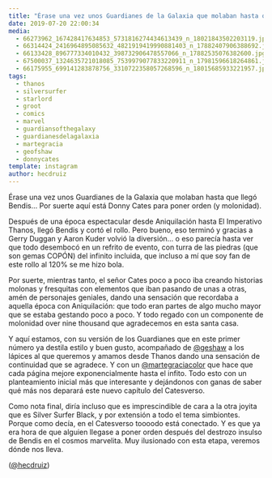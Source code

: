 ```yaml
---
title: "Érase una vez unos Guardianes de la Galaxia que molaban hasta que llegó Bendis... Por suerte aquí está Donny Cates para poner orden (y molonidad)"
date: 2019-07-20 22:00:34
media: 
  - 66273962_167428417634853_5731816274434613439_n_18021843502203119.jpg
  - 66314424_2416964895085632_4821919419990881403_n_17882407906388692.jpg
  - 66133428_896777334010432_398732906478557066_n_17882535076382600.jpg
  - 67500037_1324635721018085_7539979077833220911_n_17981596618264861.jpg
  - 66175955_699141283878756_3310722358057268596_n_18015685933221957.jpg
tags: 
  - thanos
  - silversurfer
  - starlord
  - groot
  - comics
  - marvel
  - guardiansofthegalaxy
  - guardianesdelagalaxia
  - martegracia
  - geofshaw
  - donnycates
template: instagram
author: hecdruiz
---
```


Érase una vez unos Guardianes de la Galaxia que molaban hasta que llegó Bendis... Por suerte aquí está Donny Cates para poner orden (y molonidad).

Después de una época espectacular desde Aniquilación hasta El Imperativo Thanos, llegó Bendis y cortó el rollo. Pero bueno, eso terminó y gracias a Gerry Duggan y Aaron Kuder volvió la diversión... o eso parecía hasta ver que todo desembocó en un refrito de evento, con turra de las piedras (que son gemas COPÓN) del infinito incluida, que incluso a mí que soy fan de este rollo al 120% se me hizo bola.

Por suerte, mientras tanto, el señor Cates poco a poco iba creando historias molonas y fresquitas con elementos que iban pasando de unas a otras, amén de personajes geniales, dando una sensación que recordaba a aquella época con Aniquilación: que todo eran partes de algo mucho mayor que se estaba gestando poco a poco. Y todo regado con un componente de molonidad over nine thousand que agradecemos en esta santa casa.

Y aquí estamos, con su versión de los Guardianes que en este primer número ya destila estilo y buen gusto, acompañado de [@geshaw](https://instagram.com/geshaw) a los lápices al que queremos y amamos desde Thanos dando una sensación de continuidad que se agradece. Y con un [@martegraciacolor](https://instagram.com/martegraciacolor) que hace que cada página mejore exponencialmente hasta el infito. Todo esto con un planteamiento inicial más que interesante y dejándonos con ganas de saber qué más nos deparará este nuevo capítulo del Catesverso.

Como nota final, diría incluso que es imprescindible de cara a la otra joyita que es Silver Surfer Black, y por extensión a todo el tema simbiontes. Porque como decía, en el Catesverso toooodo está conectado. Y es que ya era hora de que alguien llegase a poner orden después del destrozo insulso de Bendis en el cosmos marvelita. Muy ilusionado con esta etapa, veremos dónde nos lleva.

([@hecdruiz](https://instagram.com/hecdruiz))
